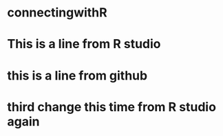 # connectingwithR
# This is a line from R studio
# this is a line from github
# third change this time from R studio again
